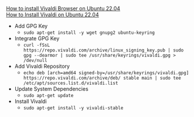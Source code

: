 [How to install Vivaldi Browser on Ubuntu 22.04](https://www.tutsmake.com/how-to-install-vivaldi-browser-on-ubuntu-22.04/)<br />
[How to Install Vivaldi on Ubuntu 22.04](https://www.linuxcapable.com/install-vivaldi-browser-on-ubuntu-linux/)<br />

* Add GPG Key
  * `sudo apt-get install -y wget gnupg2 ubuntu-keyring`
* Integrate GPG Key
  * `curl -fSsL https://repo.vivaldi.com/archive/linux_signing_key.pub | sudo gpg --dearmor | sudo tee /usr/share/keyrings/vivaldi.gpg > /dev/null`
* Add Vivaldi Repository
  * `echo deb [arch=amd64 signed-by=/usr/share/keyrings/vivaldi.gpg] https://repo.vivaldi.com/archive/deb/ stable main | sudo tee /etc/apt/sources.list.d/vivaldi.list`
* Update System Dependencies
  * `sudo apt-get update`
* Install Vivaldi
  * `sudo apt-get install -y vivaldi-stable`
